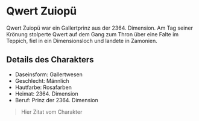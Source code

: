 # Qwert Zuiopü
Qwert Zuiopü war ein Gallertprinz aus der 2364. Dimension. Am Tag seiner Krönung stolperte Qwert auf dem Gang zum Thron über eine Falte im Teppich, fiel in ein Dimensionsloch und landete in Zamonien.

## Details des Charakters

* Daseinsform: Gallertwesen
* Geschlecht: Männlich
* Hautfarbe: Rosafarben
* Heimat: 2364. Dimension
* Beruf: Prinz der 2364. Dimension

> Hier Zitat vom Charakter